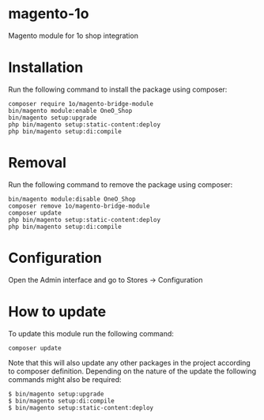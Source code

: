 # magento-1o
Magento module for 1o shop integration


# Installation

Run the following command to install the package using composer:
```
composer require 1o/magento-bridge-module
bin/magento module:enable OneO_Shop
bin/magento setup:upgrade
php bin/magento setup:static-content:deploy
php bin/magento setup:di:compile
```
# Removal

Run the following command to remove the package using composer:
```
bin/magento module:disable OneO_Shop
composer remove 1o/magento-bridge-module
composer update
php bin/magento setup:static-content:deploy
php bin/magento setup:di:compile
```

# Configuration

Open the Admin interface and go to Stores -> Configuration

# How to update

To update this module run the following command:
```
composer update
```
Note that this will also update any other packages in the project according to composer definition. Depending on the nature of the update the following commands might also be required:
```
$ bin/magento setup:upgrade
$ bin/magento setup:di:compile
$ bin/magento setup:static-content:deploy
```
